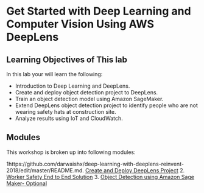 # Get Started with Deep Learning and Computer Vision Using AWS DeepLens

## Learning Objectives of This lab
In this lab your will learn the following:
- Introduction to Deep Learning and DeepLens.
- Create and deploy object detection project to DeepLens.
- Train an object detection model using Amazon SageMaker.
- Extend DeepLens object detection project to identify people who are not wearing safety hats at construction site.
- Analyze results using IoT and CloudWatch.

## Modules

This workshop is broken up into following modules:

1https://github.com/darwaishx/deep-learning-with-deeplens-reinvent-2018/edit/master/README.md. [Create and Deploy DeepLens Project](1-DeepLens-Project)
2. [Worker Safety End to End Solution](3-Worker-Safety)
3. [Object Detection using Amazon Sage Maker- Optional](2-Object-Detection)

